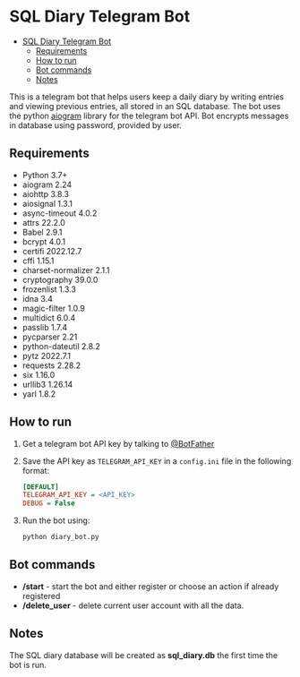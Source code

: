 # SQL Diary Telegram Bot

- [SQL Diary Telegram Bot](#sql-diary-telegram-bot)
  - [Requirements](#requirements)
  - [How to run](#how-to-run)
  - [Bot commands](#bot-commands)
  - [Notes](#notes)

This is a telegram bot that helps users keep a daily diary by writing entries and viewing previous entries, all stored in an SQL database. The bot uses the python [aiogram](https://docs.aiogram.io/en/latest/index.html) library for the telegram bot API. Bot encrypts messages in database using password, provided by user.

## Requirements

- Python 3.7+
- aiogram 2.24
- aiohttp 3.8.3
- aiosignal 1.3.1
- async-timeout 4.0.2
- attrs 22.2.0
- Babel 2.9.1
- bcrypt 4.0.1
- certifi 2022.12.7
- cffi 1.15.1
- charset-normalizer 2.1.1
- cryptography 39.0.0
- frozenlist 1.3.3
- idna 3.4
- magic-filter 1.0.9
- multidict 6.0.4
- passlib 1.7.4
- pycparser 2.21
- python-dateutil 2.8.2
- pytz 2022.7.1
- requests 2.28.2
- six 1.16.0
- urllib3 1.26.14
- yarl 1.8.2

## How to run

1. Get a telegram bot API key by talking to [@BotFather](https://telegram.me/BotFather)
2. Save the API key as `TELEGRAM_API_KEY` in a `config.ini` file in the following format:

   ```ini
   [DEFAULT]
   TELEGRAM_API_KEY = <API_KEY>
   DEBUG = False
   ```

3. Run the bot using:

   ```sh
   python diary_bot.py
   ```

## Bot commands

- **/start** - start the bot and either register or choose an action if already registered
- **/delete_user** - delete current user account with all the data.

## Notes

The SQL diary database will be created as **sql_diary.db** the first time the bot is run.
